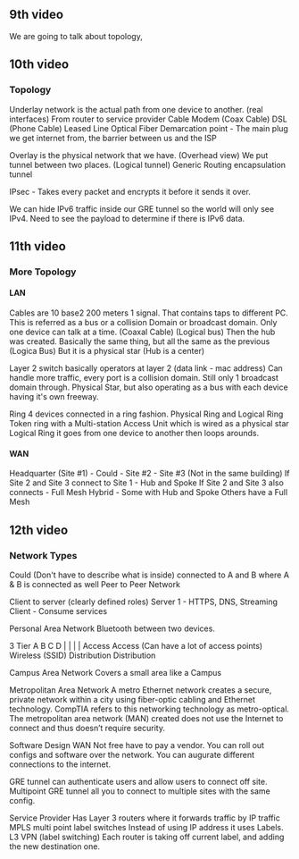 ## 9th video

We are going to talk about topology,

## 10th video

### Topology

Underlay network is the actual path from one device to another. (real interfaces)
From router to service provider
Cable Modem (Coax Cable)
DSL (Phone Cable)
Leased Line
Optical Fiber
Demarcation point - The main plug we get internet from, the barrier between us and the ISP

Overlay is the physical network that we have. (Overhead view)
We put tunnel between two places. (Logical tunnel) Generic Routing encapsulation tunnel

IPsec - Takes every packet and encrypts it before it sends it over.

We can hide IPv6 traffic inside our GRE tunnel so the world will only see IPv4. Need to see the payload to determine if there is IPv6 data.

## 11th video

### More Topology
#### LAN

Cables are 10 base2 200 meters 1 signal. That contains taps to different PC. This is referred as a bus or a collision Domain or broadcast domain. Only one device can talk at a time. (Coaxal Cable) (Logical bus)
Then the hub was created. Basically the same thing, but all the same as the previous (Logica Bus) But it is a physical star (Hub is a center)

Layer 2 switch basically operators at layer 2 (data link - mac address) Can handle more traffic, every port is a collision domain.  Still only 1 broadcast domain through. Physical Star, but also operating as a bus with each device having it's own freeway. 

Ring 4 devices connected in a ring fashion.  Physical Ring and Logical Ring
Token ring with a Multi-station Access Unit which is wired as a physical star
Logical Ring it goes from one device to another then loops arounds. 

#### WAN
Headquarter (Site #1) - Could - Site #2 - Site #3 (Not in the same building)
If Site 2 and Site 3 connect to Site 1 - Hub and Spoke
If Site 2 and Site 3 also connects - Full Mesh
Hybrid - Some with Hub and Spoke Others have a Full Mesh

## 12th video

### Network Types

Could (Don't have to describe what is inside) connected to A and B where A & B is connected as well Peer to Peer Network

Client to server (clearly defined roles)
Server 1 - HTTPS, DNS, Streaming
Client - Consume services 

Personal Area Network
Bluetooth between two devices. 


3 Tier
A  B  C                     D
|    |   |                       |
Access                 Access (Can have a lot of access points) Wireless (SSID)
Distribution     Distribution

Campus Area Network
Covers a small area like a Campus

Metropolitan Area Network
A metro Ethernet network creates a secure, private network within a city using fiber-optic cabling and Ethernet technology. CompTIA refers to this networking technology as metro-optical. The metropolitan area network (MAN) created does not use the Internet to connect and thus doesn’t require security.

Software Design WAN Not free have to pay a vendor. You can roll out configs and software over the network. You can augurate different connections to the internet. 

GRE tunnel can authenticate users and allow users to connect off site. Multipoint GRE tunnel all you to connect to multiple sites with the same config. 

Service Provider Has Layer 3 routers where it forwards traffic by IP traffic
MPLS multi point label switches Instead of using IP address it uses Labels. L3 VPN (label switching) Each router is taking off current label, and adding the new destination one. 
